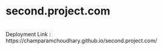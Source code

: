 # second.project.com
<br>
<a>Deployment Link : https://champaramchoudhary.github.io/second.project.com/</a>
